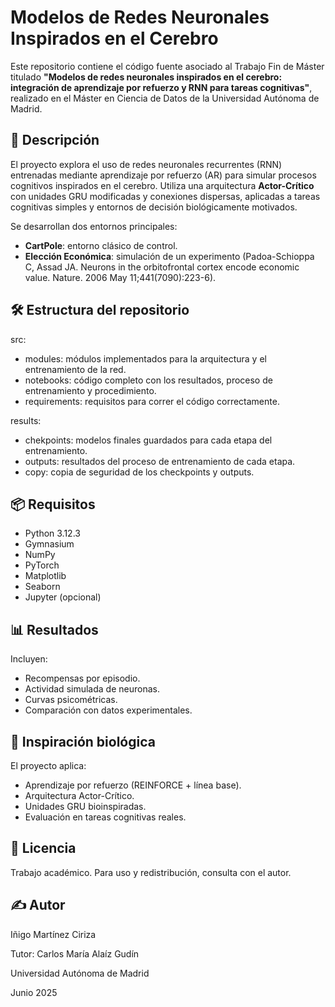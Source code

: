 # Modelos de Redes Neuronales Inspirados en el Cerebro

Este repositorio contiene el código fuente asociado al Trabajo Fin de Máster titulado **"Modelos de redes neuronales inspirados en el cerebro: integración de aprendizaje por refuerzo y RNN para tareas cognitivas"**, realizado en el Máster en Ciencia de Datos de la Universidad Autónoma de Madrid.

## 🧠 Descripción

El proyecto explora el uso de redes neuronales recurrentes (RNN) entrenadas mediante aprendizaje por refuerzo (AR) para simular procesos cognitivos inspirados en el cerebro. Utiliza una arquitectura **Actor-Crítico** con unidades GRU modificadas y conexiones dispersas, aplicadas a tareas cognitivas simples y entornos de decisión biológicamente motivados.

Se desarrollan dos entornos principales:
- **CartPole**: entorno clásico de control.
- **Elección Económica**: simulación de un experimento (Padoa-Schioppa C, Assad JA. Neurons in the orbitofrontal cortex encode economic value. Nature. 2006 May 11;441(7090):223-6).

## 🛠️ Estructura del repositorio
src:
- modules: módulos implementados para la arquitectura y el entrenamiento de la red.
- notebooks: código completo con los resultados, proceso de entrenamiento y procedimiento.
- requirements: requisitos para correr el código correctamente.

results:
- chekpoints: modelos finales guardados para cada etapa del entrenamiento.
- outputs: resultados del proceso de entrenamiento de cada etapa.
- copy: copia de seguridad de los checkpoints y outputs.

## 📦 Requisitos
- Python 3.12.3
- Gymnasium
- NumPy
- PyTorch
- Matplotlib
- Seaborn
- Jupyter (opcional)

## 📊 Resultados
Incluyen:
- Recompensas por episodio.
- Actividad simulada de neuronas.
- Curvas psicométricas.
- Comparación con datos experimentales.

## 🧪 Inspiración biológica
El proyecto aplica:
- Aprendizaje por refuerzo (REINFORCE + línea base).
- Arquitectura Actor-Crítico.
- Unidades GRU bioinspiradas.
- Evaluación en tareas cognitivas reales.

## 📄 Licencia
Trabajo académico. Para uso y redistribución, consulta con el autor.

## ✍️ Autor
Iñigo Martínez Ciriza

Tutor: Carlos María Alaíz Gudín

Universidad Autónoma de Madrid

Junio 2025
